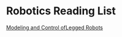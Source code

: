 # Robotics Reading List

[Modeling and Control ofLegged Robots](https://groups.csail.mit.edu/robotics-center/public_papers/Wieber15.pdf)
